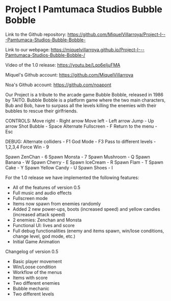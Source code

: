 # Project I   Pamtumaca Studios Bubble Bobble

Link to the Github repository: https://github.com/MiquelVillarroya/Project-I---Pamtumaca-Studios-Bubble-Bobble-

Link to our webpage: https://miquelvillarroya.github.io/Project-I---Pamtumaca-Studios-Bubble-Bobble-/

Video of the 1.0 release: https://youtu.be/Lqo6eIjuFMA

Miquel's Github account: https://github.com/MiquelVillarroya

Noa's Github account: https://github.com/noapont




Our Project is a tribute to the arcade game Bubble Bobble, released in 1986 by TAITO. Bubble Bobble is a platform game where the two main characters, Bub and Bob, have to surpass all the levels killing the enemies with their bubbles to rescue their girlfriends. 

CONTROLS: 
Move right                - Right arrow
Move left                 - Left arrow
Jump                      - Up arrow
Shot  Bubble              - Space
Alternate Fullscreen      - F
Return to the menu        - Esc

DEBUG:
Alternate colliders       - F1
God Mode                  - F3
Pass to different levels  - 1,2,3,4
Force Win                 - 9

Spawn ZenChan          -   6
Spawn Monsta           -   7
Spawn Mushroom         -   Q
Spawn Banana           -   W
Spawn Cherry           -   E
Spawn IceCream         -   R
Spawn Flam             -   T
Spawn Cake             -   Y
Spawn Yellow Candy     -   U
Spawn Shoes            -   I


For the 1.0 release we have implemented the following features:
- All of the features of version 0.5 
- Full music and audio effects
- Fullscreen mode
- Items now spawn from enemies randomly
- Added 2 new power-ups, boots (increased speed) and yellow candies (increased attack speed)
- 2 enemies: Zenchan and Monsta
- Functional UI: lives and score
- Full debug functionalities (enemy and items spawn, win/lose conditions, change level, god mode, etc.)
- Initial Game Animation

Changelog of version 0.5
- Basic player movement
- Win/Loose condition
- Workflow of the menus
- Items with score
- Two different enemies
- Bubble mechanic
- Two different levels


